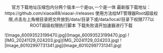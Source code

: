 <p align="center">官方下载地址压缩包内分两个版本一个是qx,一个是一体<a>
最新版下载地址：https://github.com/xiaoai88/xiaoai-/releases
使用方法给MT管理器Root超级权限,点击左上角根目录把文件放到/data/目录下或/data/local/目录下权限777以ROOT超级权限执行脚本</a>
下载失败请开加速器进行下载
</p>
![Image_60093523199470.jpg](Image_60093523199470.jpg)
![IMG_20241129_024203.jpg](IMG_20241129_024203.jpg)
![Image_60102997731341.jpg](Image_60102997731341.jpg)
